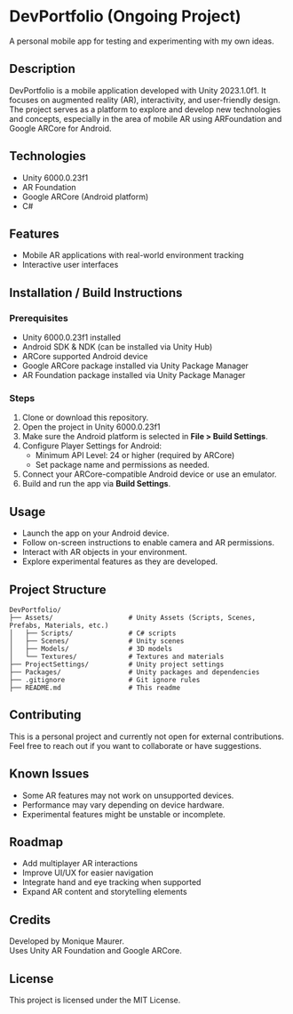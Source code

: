 # DevPortfolio (Ongoing Project)

A personal mobile app for testing and experimenting with my own ideas.

## Description
DevPortfolio is a mobile application developed with Unity 2023.1.0f1. It focuses on augmented reality (AR), interactivity, and user-friendly design. The project serves as a platform to explore and develop new technologies and concepts, especially in the area of mobile AR using ARFoundation and Google ARCore for Android.

## Technologies
- Unity 6000.0.23f1
- AR Foundation
- Google ARCore (Android platform)
- C#

## Features
- Mobile AR applications with real-world environment tracking
- Interactive user interfaces

  

## Installation / Build Instructions

### Prerequisites
- Unity 6000.0.23f1 installed 
- Android SDK & NDK (can be installed via Unity Hub)
- ARCore supported Android device
- Google ARCore package installed via Unity Package Manager
- AR Foundation package installed via Unity Package Manager

### Steps
1. Clone or download this repository.
2. Open the project in Unity 6000.0.23f1
3. Make sure the Android platform is selected in **File > Build Settings**.
4. Configure Player Settings for Android:
   - Minimum API Level: 24 or higher (required by ARCore)
   - Set package name and permissions as needed.
5. Connect your ARCore-compatible Android device or use an emulator.
6. Build and run the app via **Build Settings**.

## Usage
- Launch the app on your Android device.
- Follow on-screen instructions to enable camera and AR permissions.
- Interact with AR objects in your environment.
- Explore experimental features as they are developed.

## Project Structure
```
DevPortfolio/
├── Assets/                   # Unity Assets (Scripts, Scenes, Prefabs, Materials, etc.)
│   ├── Scripts/              # C# scripts
│   ├── Scenes/               # Unity scenes
│   ├── Models/               # 3D models
│   └── Textures/             # Textures and materials
├── ProjectSettings/          # Unity project settings
├── Packages/                 # Unity packages and dependencies
├── .gitignore                # Git ignore rules
├── README.md                 # This readme
```

## Contributing
This is a personal project and currently not open for external contributions. Feel free to reach out if you want to collaborate or have suggestions.

## Known Issues
- Some AR features may not work on unsupported devices.
- Performance may vary depending on device hardware.
- Experimental features might be unstable or incomplete.

## Roadmap
- Add multiplayer AR interactions
- Improve UI/UX for easier navigation
- Integrate hand and eye tracking when supported
- Expand AR content and storytelling elements

## Credits
Developed by Monique Maurer.  
Uses Unity AR Foundation and Google ARCore.

## License
This project is licensed under the MIT License.

